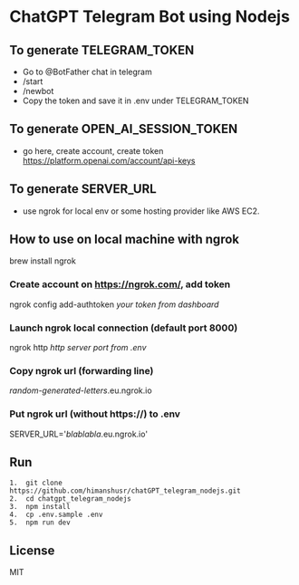 # ChatGPT Telegram Bot using Nodejs
## To generate TELEGRAM_TOKEN
 - Go to @BotFather chat in telegram
 - /start
 - /newbot
 - Copy the token and save it in .env under TELEGRAM_TOKEN

## To generate OPEN_AI_SESSION_TOKEN
 - go here, create account, create token https://platform.openai.com/account/api-keys

## To generate SERVER_URL
- use ngrok for local env or some hosting provider like AWS EC2.

## How to use on local machine with ngrok
brew install ngrok

### Create account on https://ngrok.com/, add token
ngrok config add-authtoken _your token from dashboard_

### Launch ngrok local connection (default port 8000)
ngrok http _http server port from .env_

### Copy ngrok url (forwarding line)
_random-generated-letters_.eu.ngrok.io

### Put ngrok url (without https://) to .env
SERVER_URL='_blablabla_.eu.ngrok.io'

## Run
    1.  git clone https://github.com/himanshusr/chatGPT_telegram_nodejs.git
    2.  cd chatgpt_telegram_nodejs
    3.  npm install
    4.  cp .env.sample .env
    5.  npm run dev

## License

MIT
